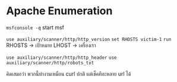 # Apache Enumeration

`msfconsole -q` 
start msf

`use auxiliary/scanner/http/http_version`
`set RHOSTS victim-1`
`run`
RHOSTS -> เป้าหมาย LHOST -> เครื่องเรา

`use auxiliary/scanner/http/http_header`
`use auxiliary/scanner/http/robots_txt`

คิดเสมอว่า พวกนี้ทำงานเหมือน curl ปกติ แต่เช็คทีละหลาย url ได้


